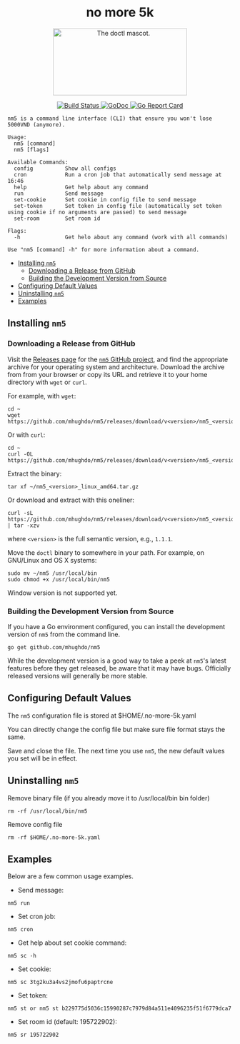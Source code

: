 <h1 align="center">no more 5k</h1>

<p align="center">
  <img width="300" height="150" src="https://user-images.githubusercontent.com/15611134/92327311-ebc21000-f082-11ea-82a6-07a3b9f1516c.png" alt="The doctl mascot." />
</p>

<p align="center">
  <a href="https://github.com/mhughdo/nm5/workflows/AutoRelease/badge.svg">
    <img src="https://github.com/mhughdo/nm5/workflows/AutoRelease/badge.svg" alt="Build Status" />
  </a>
  <a href="https://godoc.org/github.com/mhughdo/nm5">
    <img src="https://godoc.org/github.com/mhughdo/nm5?status.svg" alt="GoDoc" />
  </a>
  <a href="https://goreportcard.com/report/github.com/mhughdo/nm5">
    <img src="https://goreportcard.com/badge/github.com/mhughdo/nm5" alt="Go Report Card" />
  </a>
</p>

```
nm5 is a command line interface (CLI) that ensure you won't lose 5000VND (anymore).

Usage:
  nm5 [command]
  nm5 [flags]

Available Commands:
  config          Show all configs
  cron            Run a cron job that automatically send message at 16:46
  help            Get help about any command
  run             Send message
  set-cookie      Set cookie in config file to send message
  set-token       Set token in config file (automatically set token using cookie if no arguments are passed) to send message
  set-room        Set room id

Flags:
  -h              Get helo about any command (work with all commands)

Use "nm5 [command] -h" for more information about a command.
```

- [Installing `nm5`](#installing-nm5)
  - [Downloading a Release from GitHub](#downloading-a-release-from-github)
  - [Building the Development Version from Source](#building-the-development-version-from-source)
- [Configuring Default Values](#configuring-default-values)
- [Uninstalling `nm5`](#uninstalling-nm5)
- [Examples](#examples)

## Installing `nm5`

### Downloading a Release from GitHub

Visit the [Releases
page](https://github.com/mhughdo/nm5/releases) for the
[`nm5` GitHub project](https://github.com/mhughdo/nm5), and find the
appropriate archive for your operating system and architecture.
Download the archive from from your browser or copy its URL and
retrieve it to your home directory with `wget` or `curl`.

For example, with `wget`:

```
cd ~
wget https://github.com/mhughdo/nm5/releases/download/v<version>/nm5_<version>_linux_amd64.tar.gz
```

Or with `curl`:

```
cd ~
curl -OL https://github.com/mhughdo/nm5/releases/download/v<version>/nm5_<version>_linux_amd64.tar.gz
```

Extract the binary:

```
tar xf ~/nm5_<version>_linux_amd64.tar.gz
```

Or download and extract with this oneliner:
```
curl -sL https://github.com/mhughdo/nm5/releases/download/v<version>/nm5_<version>_linux_amd64.tar.gz | tar -xzv
```

where `<version>` is the full semantic version, e.g., `1.1.1`.

Move the `doctl` binary to somewhere in your path. For example, on GNU/Linux and OS X systems:

```
sudo mv ~/nm5 /usr/local/bin
sudo chmod +x /usr/local/bin/nm5
```

Window version is not supported yet.


### Building the Development Version from Source

If you have a Go environment configured, you can install the development version of `nm5` from
the command line.

```
go get github.com/mhughdo/nm5
```

While the development version is a good way to take a peek at
`nm5`'s latest features before they get released, be aware that it
may have bugs. Officially released versions will generally be more
stable.


## Configuring Default Values

The `nm5` configuration file is stored at $HOME/.no-more-5k.yaml

You can directly change the config file but make sure file format stays the same.

Save and close the file. The next time you use `nm5`, the new default values you set will be in effect.

## Uninstalling `nm5`

Remove binary file (if you already move it to /usr/local/bin bin folder)

```
rm -rf /usr/local/bin/nm5
```

Remove config file
```
rm -rf $HOME/.no-more-5k.yaml
```


## Examples

Below are a few common usage examples.

* Send message:
```
nm5 run
```
* Set cron job:
```
nm5 cron
```

* Get help about set cookie command:
```
nm5 sc -h
```

* Set cookie:
```
nm5 sc 3tg2ku3a4vs2jmofu6paptrcne
```
* Set token:
```
nm5 st or nm5 st b229775d5036c15990287c7979d84a511e4096235f51f6779dca7
```
* Set room id (default: 195722902):
```
nm5 sr 195722902
```
